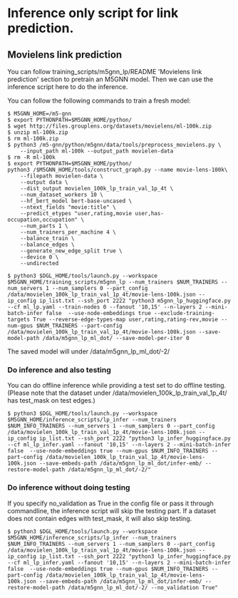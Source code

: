 # Inference only script for link prediction.

## Movielens link prediction
You can follow training_scripts/m5gnn_lp/README 'Movielens link prediction' section to pretrain an M5GNN model. Then we can use the inference script here to do the inference.

You can follow the following commands to train a fresh model:
```
$ M5GNN_HOME=/m5-gnn
$ export PYTHONPATH=$M5GNN_HOME/python/
$ wget http://files.grouplens.org/datasets/movielens/ml-100k.zip
$ unzip ml-100k.zip
$ rm ml-100k.zip
$ python3 /m5-gnn/python/m5gnn/data/tools/preprocess_movielens.py \
    --input_path ml-100k --output_path movielen-data
$ rm -R ml-100k
$ export PYTHONPATH=$M5GNN_HOME/python/
python3 /$M5GNN_HOME/tools/construct_graph.py --name movie-lens-100k\
    --filepath movielen-data \
    --output data \
    --dist_output movielen_100k_lp_train_val_1p_4t \
    --num_dataset_workers 10 \
    --hf_bert_model bert-base-uncased \
    --ntext_fields "movie:title" \
    --predict_etypes "user,rating,movie user,has-occupation,occupation" \
    --num_parts 1 \
    --num_trainers_per_machine 4 \
    --balance_train \
    --balance_edges \
    --generate_new_edge_split true \
    --device 0 \
    --undirected

$ python3 $DGL_HOME/tools/launch.py --workspace $M5GNN_HOME/training_scripts/m5gnn_lp --num_trainers $NUM_TRAINERS --num_servers 1 --num_samplers 0 --part_config /data/movielen_100k_lp_train_val_1p_4t/movie-lens-100k.json --ip_config ip_list.txt --ssh_port 2222 "python3 m5gnn_lp_huggingface.py --cf ml_lp.yaml --train-nodes 0 --fanout '10,15' --n-layers 2 --mini-batch-infer false  --use-node-embeddings true --exclude-training-targets True --reverse-edge-types-map user,rating,rating-rev,movie --num-gpus $NUM_TRAINERS --part-config /data/movielen_100k_lp_train_val_1p_4t/movie-lens-100k.json --save-model-path /data/m5gnn_lp_ml_dot/ --save-model-per-iter 0
```
The saved model will under /data/m5gnn_lp_ml_dot/-2/

### Do inference and also testing
You can do offline inference while providing a test set to do offline testing. (Please note that the dataset under /data/movielen_100k_lp_train_val_1p_4t/ has test_mask on test edges.)

```
$ python3 $DGL_HOME/tools/launch.py --workspace $M5GNN_HOME/inference_scripts/lp_infer --num_trainers $NUM_INFO_TRAINERS --num_servers 1 --num_samplers 0 --part_config /data/movielen_100k_lp_train_val_1p_4t/movie-lens-100k.json --ip_config ip_list.txt --ssh_port 2222 "python3 lp_infer_huggingface.py --cf ml_lp_infer.yaml --fanout '10,15' --n-layers 2 --mini-batch-infer false  --use-node-embeddings true --num-gpus $NUM_INFO_TRAINERS --part-config /data/movielen_100k_lp_train_val_1p_4t/movie-lens-100k.json --save-embeds-path /data/m5gnn_lp_ml_dot/infer-emb/ --restore-model-path /data/m5gnn_lp_ml_dot/-2/"
```

### Do inference without doing testing
If you specify no_validation as True in the config file or pass it through commandline, the inference script will skip the testing part. If a dataset does not contain edges with test_mask, it will also skip testing.

```
$ python3 $DGL_HOME/tools/launch.py --workspace $M5GNN_HOME/inference_scripts/lp_infer --num_trainers $NUM_INFO_TRAINERS --num_servers 1 --num_samplers 0 --part_config /data/movielen_100k_lp_train_val_1p_4t/movie-lens-100k.json --ip_config ip_list.txt --ssh_port 2222 "python3 lp_infer_huggingface.py --cf ml_lp_infer.yaml --fanout '10,15' --n-layers 2 --mini-batch-infer false  --use-node-embeddings true --num-gpus $NUM_INFO_TRAINERS --part-config /data/movielen_100k_lp_train_val_1p_4t/movie-lens-100k.json --save-embeds-path /data/m5gnn_lp_ml_dot/infer-emb/ --restore-model-path /data/m5gnn_lp_ml_dot/-2/ --no_validation True"
```